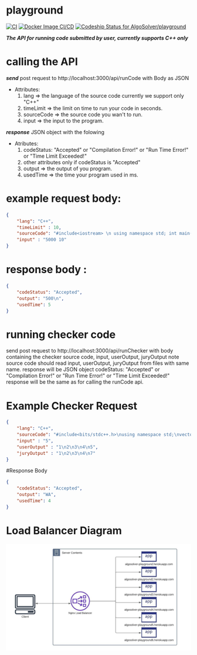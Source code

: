 # playground
  [![CI](https://github.com/AlgoSolver/playground/actions/workflows/node.js.yml/badge.svg)](https://github.com/AlgoSolver/playground/actions/workflows/node.js.yml)  [![Docker Image CI/CD](https://github.com/AlgoSolver/playground/actions/workflows/docker-image.yml/badge.svg)](https://github.com/AlgoSolver/playground/actions/workflows/docker-image.yml) [![Codeship Status for AlgoSolver/playground](https://app.codeship.com/projects/17efac47-03ad-4dcb-95dc-4d5a7643a8e8/status?branch=master)](https://app.codeship.com/projects/447851)
  
***The API for running code submitted by user, currently supports C++ only***

# calling the API 
***send*** post request to http://localhost:3000/api/runCode with Body as JSON  
- Attributes:  
  1. lang => the language of the source code currently we support only "C++"  
  2. timeLimit => the limit on time to run your code in seconds.  
  3. sourceCode => the source code you wan't to run.  
  4. input => the input to the program.  
  
***response*** JSON object with the folowing 
- Atributes:
  1. codeStatus: "Accepted" or "Compilation Error!" or "Run Time Error!" or "Time Limit Exceeded!"
  2. other attributes only if codeStatus is "Accepted"
  3. output => the output of you program.
  4. usedTime => the time your program used in ms.
  
# example request body: 
```json
{
    "lang": "C++",
    "timeLimit" : 10,
    "sourceCode": "#include<iostream> \n using namespace std; int main(){ long long n, k, ans = 0; cin >> n >> k; for(long long i = 1; i <= n; i++) ans += (i % k) == 0; cout << ans << endl;   return 0;}",
    "input" : "5000 10" 
}
```
  
# response body :
```json
{
    "codeStatus": "Accepted",
    "output": "500\n",
    "usedTime": 5
}
```

# running checker code
send post request to http://localhost:3000/api/runChecker with body containing the checker source code, input, userOutput, juryOutput
note source code should read input, userOutput, juryOutput from files with same name.
response will be JSON object
codeStatus: "Accepted" or "Compilation Error!" or "Run Time Error!" or "Time Limit Exceeded!"
response will be the same as for calling the runCode api.

# Example Checker Request
```json
{
    "lang": "C++",
    "sourceCode": "#include<bits/stdc++.h>\nusing namespace std;\nvector < string > readFile(const string &fileName){\n ifstream file(fileName);\n  string s;\n vector < string > lines;\n  while(file >> s){\n     lines.push_back(s);\n   }\n return lines;\n}\n\nint main(){\n   vector < string > jury = readFile(\"juryOutput\");\n    vector < string > user = readFile(\"userOutput\");\n    if(jury == user){\n     cout << \"Accepted\";\n }\n else{\n     cout << \"WA\";\n }\n   return 0;\n}",
    "input" : "5",
    "userOutput" : "1\n2\n3\n4\n5",
    "juryOutput" : "1\n2\n3\n4\n7"
}
```

#Response Body 
```json
{
    "codeStatus": "Accepted",
    "output": "WA",
    "usedTime": 4
}
```

# Load Balancer Diagram 
![LB](diagram.jpeg)
